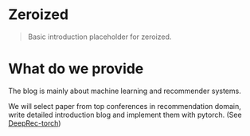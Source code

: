 # Zeroized

> Basic introduction placeholder for zeroized.

# What do we provide

The blog is mainly about machine learning and recommender systems. 

We will select paper from top conferences in recommendation domain, write detailed introduction blog and implement them with pytorch.
(See [DeepRec-torch](https://github.com/zeroized/DeepRec-torch))
